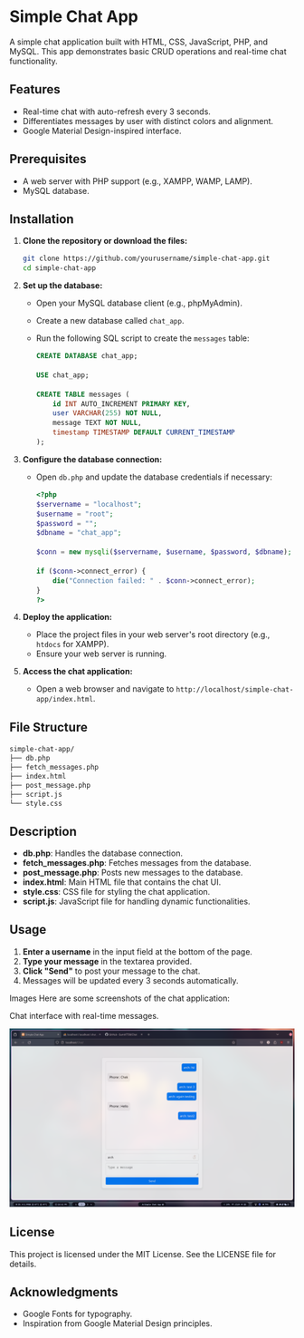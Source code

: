 
# Simple Chat App

A simple chat application built with HTML, CSS, JavaScript, PHP, and MySQL. This app demonstrates basic CRUD operations and real-time chat functionality.

## Features

- Real-time chat with auto-refresh every 3 seconds.
- Differentiates messages by user with distinct colors and alignment.
- Google Material Design-inspired interface.

## Prerequisites

- A web server with PHP support (e.g., XAMPP, WAMP, LAMP).
- MySQL database.

## Installation

1. **Clone the repository or download the files:**

   ```bash
   git clone https://github.com/yourusername/simple-chat-app.git
   cd simple-chat-app
   ```

2. **Set up the database:**

   - Open your MySQL database client (e.g., phpMyAdmin).
   - Create a new database called `chat_app`.
   - Run the following SQL script to create the `messages` table:

     ```sql
     CREATE DATABASE chat_app;

     USE chat_app;

     CREATE TABLE messages (
         id INT AUTO_INCREMENT PRIMARY KEY,
         user VARCHAR(255) NOT NULL,
         message TEXT NOT NULL,
         timestamp TIMESTAMP DEFAULT CURRENT_TIMESTAMP
     );
     ```

3. **Configure the database connection:**

   - Open `db.php` and update the database credentials if necessary:

     ```php
     <?php
     $servername = "localhost";
     $username = "root";
     $password = "";
     $dbname = "chat_app";

     $conn = new mysqli($servername, $username, $password, $dbname);

     if ($conn->connect_error) {
         die("Connection failed: " . $conn->connect_error);
     }
     ?>
     ```

4. **Deploy the application:**

   - Place the project files in your web server's root directory (e.g., `htdocs` for XAMPP).
   - Ensure your web server is running.

5. **Access the chat application:**

   - Open a web browser and navigate to `http://localhost/simple-chat-app/index.html`.

## File Structure

```
simple-chat-app/
├── db.php
├── fetch_messages.php
├── index.html
├── post_message.php
├── script.js
└── style.css
```

## Description

- **db.php**: Handles the database connection.
- **fetch_messages.php**: Fetches messages from the database.
- **post_message.php**: Posts new messages to the database.
- **index.html**: Main HTML file that contains the chat UI.
- **style.css**: CSS file for styling the chat application.
- **script.js**: JavaScript file for handling dynamic functionalities.

## Usage

1. **Enter a username** in the input field at the bottom of the page.
2. **Type your message** in the textarea provided.
3. **Click "Send"** to post your message to the chat.
4. Messages will be updated every 3 seconds automatically.


Images
Here are some screenshots of the chat application:


Chat interface with real-time messages.

![Chat Interface](chat-interface.png)


<!-- User message highlighted in blue.
![User Message](images/user-message.png) -->



## License

This project is licensed under the MIT License. See the LICENSE file for details.

## Acknowledgments

- Google Fonts for typography.
- Inspiration from Google Material Design principles.
